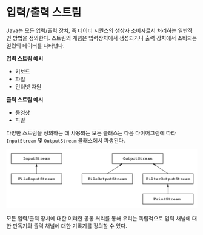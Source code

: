 # 입력/출력 스트림

Java는 모든 입력/출력 장치, 즉 데이터 시퀀스의 생상자 소비자로서 처리하는 일반적인 방법을 정의한다. 스트림의 개념은 입력장치에서 생성되거나 출력 장치에서 소비되는 일련의 데이터를 나타낸다.

**입력 스트림 예시**
- 키보드
- 파일
- 인터넷 자원

**출력 스트림 예시**
- 동영상
- 파일


다양한 스트림을 정의하는 데 사용되는 모든 클래스는 다음 다이어그램에 따라 `InputStream` 및 `OutputStream` 클래스에서 파생된다.

![스트림](./images/스트림.png)

모든 입력/출력 장치에 대한 이러한 공통 처리를 통해 우리는 독립적으로 입력 채널에 대한 판독기와 출력 채널에 대한 기록기를 정의할 수 있다. 
